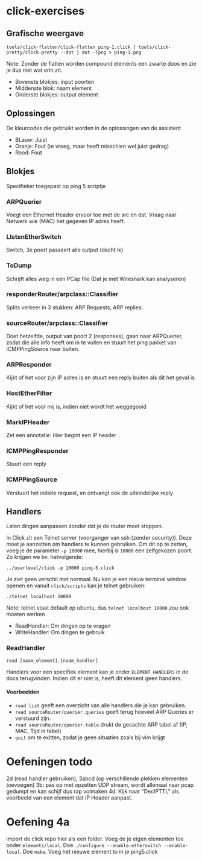 # click-exercises

## Grafische weergave
```shell
tools/click-flatten/click-flatten ping-1.click | tools/click-pretty/click-pretty --dot | dot -Tpng > ping-1.png
```
Note: Zonder de flatten worden compound elements een zwarte doos en zie je dus niet wat erin zit. 
- Bovenste blokjes: input poorten 
- Middenste blok: naam element
- Onderste blokjes: output element

## Oplossingen
De kleurcodes die gebruikt worden in de oplossingen van de assistent
- BLauw: Juist
- Oranje: Fout (te vroeg, maar heeft misschien wel juist gedrag)
- Rood: Fout

## Blokjes
Specifieker toegepast op ping 5 scriptje
### ARPQuerier
Voegt een Ethernet Header ervoor toe met de src en dst. Vraag naar Netwerk wie (MAC) het gegeven IP adres heeft. 
### LIstenEtherSwitch
Switch, 3e poort passeert alle output (dacht ik)
### ToDump
Schrijft alles weg in een PCap file (Dat je met Wireshark kan analyseren)
### responderRouter/arpclass::Classifier
Splits verkeer in 3 stukken: ARP Requests, ARP replies.
### sourceRouter/arpclass::Classifier
Doet hetzelfde, output van poort 2 (responses), gaan naar ARPQuerier, zodat die alle info heeft om in te vullen en stuurt het ping pakket van ICMPPingSource naar buiten. 
### ARPResponder
Kijkt of het voor zijn IP adres is en stuurt een reply buiten als dit het geval is
### HostEtherFilter
Kijkt of het voor mij is, indien niet wordt het weggegooid
### MarkIPHeader
Zet een annotatie: Hier begint een IP header
### ICMPPingResponder
Stuurt een reply
### ICMPPingSource
Verstuurt het initiele request, en ontvangt ook de uiteindelijke reply

## Handlers
Laten dingen aanpassen zonder dat je de router moet stoppen. 

In Click zit een Telnet server (voorganger van ssh (zonder security)). Deze moet je aanzetten om handlers te kunnen gebruiken.
Om dit op te zetten, voeg je de parameter `-p 10000` mee, hierbij is `10000` een zelfgekozen poort. Zo krijgen we bv. hetvolgende:
```shell
../userlevel/click -p 10000 ping-5.click
```
Je ziet geen verschil met normaal. 
Nu kan je een nieuw terminal window openen en vanuit `click/scripts` kan je telnet gebruiken:
```shell
./telnet localhost 10000
```
Note: telnet staat default op ubuntu, dus `telnet localhost 10000` zou ook moeten werken
- ReadHandler: Om dingen op te vragen
- WriteHandler: Om dingen te gebruik
### ReadHandler
``` 
read [naam_element].[naam_handler]
```
Handlers voor een specifiek element kan je onder `ELEMENT HANDLERS`  in de docs terugvinden. Indien dit er niet is, heeft dit element geen handlers. 
#### Voorbeelden
- `read list` geeft een overzicht van alle handlers die je kan gebruiken. 
- `read sourceRouter/querier.queries` geeft terug hoeveel ARP Queries er verstuurd zijn.
- `read sourceRouter/querier.table` drukt de gecachte ARP tabel af (IP, MAC, Tijd in tabel)
- `quit` om te exitten, zodat je geen situaties zoals bij vim krijgt

# Oefeningen todo
2d (read handler gebruiken), 3abcd (op verschillende plekken elementen toevoegen)
3b: pas op met opzetten UDP stream, wordt allemaal naar pcap gedumpt en kan schijf dus rap volmaken
4d: Kijk naar "DecIPTTL" als voorbeeld van een element dat IP Header aanpast. 
# Oefening 4a
import de click repo hier als een folder. Voeg de je eigen elementen toe onder `elements/local`. Doe `./configure --enable-etherswitch --enable-local`. Doe `make`. Voeg het nieuwe element to in je ping5.click
